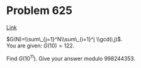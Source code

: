 # Problem 625

[Link](https://projecteuler.net/problem=625)

$G(N)=\\sum\_{j=1}^N\\sum\_{i=1}^j \\gcd(i,j)$.  
You are given: $G(10)=122$.

Find $G(10^{11})$. Give your answer modulo $998244353$.